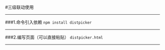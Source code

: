 #三级联动使用
************************

###1.命令引入依赖
`npm install distpicker`
***********************
###2.编写页面（可以直接粘贴）
`distpicker.html`
***********************
